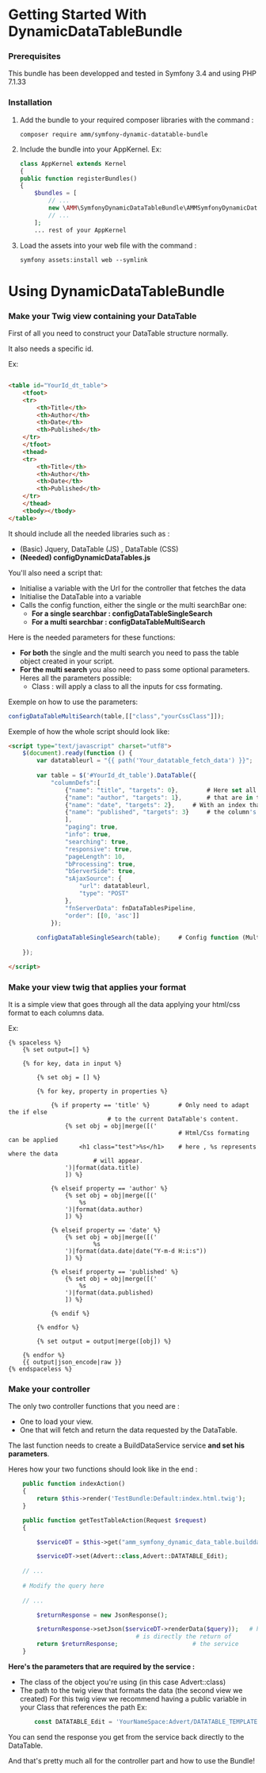 # Getting Started With DynamicDataTableBundle

### Prerequisites

This bundle has been developped and tested in Symfony 3.4 and using PHP 7.1.33

### Installation

1. Add the bundle to your required composer libraries with the command :
    ```
    composer require amm/symfony-dynamic-datatable-bundle
    ```
2. Include the bundle into your AppKernel. Ex:
    ```php
    class AppKernel extends Kernel
    {
    public function registerBundles()
    {
        $bundles = [
            // ...
            new \AMM\SymfonyDynamicDataTableBundle\AMMSymfonyDynamicDataTableBundle(),
            // ...
        ];
        ... rest of your AppKernel
    ```
3. Load the assets into your web file with the command :
    ```
    symfony assets:install web --symlink
    ```

# Using DynamicDataTableBundle

### Make your Twig view containing your DataTable

First of all you need to construct your DataTable structure normally.

It also needs a specific id.

Ex:

```html

<table id="YourId_dt_table">
    <tfoot>
    <tr>
        <th>Title</th>
        <th>Author</th>
        <th>Date</th>
        <th>Published</th>
    </tr>
    </tfoot>
    <thead>
    <tr>
        <th>Title</th>
        <th>Author</th>
        <th>Date</th>
        <th>Published</th>
    </tr>
    </thead>
    <tbody></tbody>
</table>

```
		
It should include all the needed libraries such as :
- (Basic) Jquery, DataTable (JS) , DataTable (CSS)
- **(Needed) configDynamicDataTables.js**
		
You'll also need a script that:
- Initialise a variable with the Url for the controller that fetches the data
- Initialise the DataTable into a variable 
- Calls the config function, either the single or the multi searchBar one:
    - __For a single searchbar : configDataTableSingleSearch__
    - __For a multi searchbar : configDataTableMultiSearch__

Here is the needed parameters for these functions:
- __For both__ the single and the multi search you need to pass the table object created in your script.
- __For the multi search__ you also need to pass some optional parameters. Heres all the parameters possible:
    - Class  : will apply a class to all the inputs for css formating.

Exemple on how to use the parameters:
```javascript
configDataTableMultiSearch(table,[["class","yourCssClass"]]);
```
    

Exemple of how the whole script should look like:
```html
<script type="text/javascript" charset="utf8">
    $(document).ready(function () {
        var datatableurl = "{{ path('Your_datatable_fetch_data') }}";
    
        var table = $('#YourId_dt_table').DataTable({
            "columnDefs":[
    			{"name": "title", "targets": 0},        # Here set all the columns 
    			{"name": "author", "targets": 1},       # that are in the DataTable	
    			{"name": "date", "targets": 2},		# With an index that represents	
    			{"name": "published", "targets": 3}     # the column's position.
    			],                                     
    			"paging": true,
    			"info": true,
    			"searching": true,
    			"responsive": true,
    			"pageLength": 10,
    			"bProcessing": true,
    			"bServerSide": true,
    			"sAjaxSource": {
    				"url": datatableurl,
    				"type": "POST"
    			},
    			"fnServerData": fnDataTablesPipeline,
    			"order": [[0, 'asc']]
    		});
    		
	    configDataTableSingleSearch(table);		# Config function (Multi or Single Search)
	    
	});

</script>
```
				
### Make your view twig that applies your format
	
It is a simple view that goes through all the data applying your html/css format to each columns data.
		
Ex:
```twig
{% spaceless %}
    {% set output=[] %}

    {% for key, data in input %}

        {% set obj = [] %}

        {% for key, property in properties %}

            {% if property == 'title' %}		# Only need to adapt the if else
							# to the current DataTable's content.
                {% set obj = obj|merge([('
                                                # Html/Css formating can be applied
                    <h1 class="test">%s</h1>	# here , %s represents where the data
						# will appear.
                ')|format(data.title)
                ]) %}

            {% elseif property == 'author' %}
                {% set obj = obj|merge([('
                    %s
                ')|format(data.author)
                ]) %}

            {% elseif property == 'date' %}
                {% set obj = obj|merge([('
                        %s
                ')|format(data.date|date("Y-m-d H:i:s"))
                ]) %}

            {% elseif property == 'published' %}
                {% set obj = obj|merge([('
                    %s
                ')|format(data.published)
                ]) %}

            {% endif %}

        {% endfor %}

        {% set output = output|merge([obj]) %}

    {% endfor %}
    {{ output|json_encode|raw }}
{% endspaceless %}
```
			
### Make your controller
		
The only two controller functions that you need are :

- One to load your view.
- One that will fetch and return the data requested by the DataTable.
					
The last function needs to create a BuildDataService service __and set his parameters__.

Heres how your two functions should look like in the end :
```php
    public function indexAction()
    {
        return $this->render('TestBundle:Default:index.html.twig');
    }

    public function getTestTableAction(Request $request)
    {

        $serviceDT = $this->get("amm_symfony_dynamic_data_table.builddataservice");

        $serviceDT->set(Advert::class,Advert::DATATABLE_Edit);
	
	// ...
	
	# Modify the query here
	
	// ...

        $returnResponse = new JsonResponse();

        $returnResponse->setJson($serviceDT->renderData($query));	# here the json of the response
									# is directly the return of 
        return $returnResponse;						# the service
    }
```

**Here's the parameters that are required by the service :**

- The class of the object you're using (in this case Advert::class)
- The path to the twig view that formats the data (the second view we created)
    For this twig view we recommend having a public variable in your Class that references the path
    Ex:
    ```php
        const DATATABLE_Edit = 'YourNameSpace:Advert/DATATABLE_TEMPLATES:dataFormating.html.twig';
    ```
You can send the response you get from the service back directly to the DataTable.

And that's pretty much all for the controller part and how to use the Bundle!

			
				
